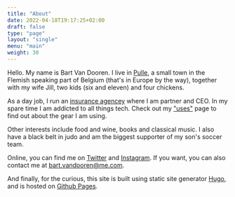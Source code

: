 ```yaml
---
title: "About"
date: 2022-04-18T19:17:25+02:00
draft: false
type: "page"
layout: "single"
menu: "main"
weight: 30
---
```




Hello. My name is Bart Van Dooren. I live in [Pulle][1], a small town in the Flemish speaking part of Belgium (that's in Europe by the way), together with my wife Jill, two kids (six and eleven) and four chickens.

As a day job, I run an [insurance agencey][2] where I am partner and CEO. In my spare time I am addicted to all things tech. Check out my ["uses"][3] page to find out about the gear I am using.

Other interests include food and wine, books and classical music. I also have a black belt in judo and am the biggest supporter of my son's soccer team.

Online, you can find me on [Twitter][4] and [Instagram][5]. If you want, you can also contact me at [bart.vandooren@me.com][mail].

And finally, for the curious, this site is built using static site generator [Hugo][6], and is hosted on [Github Pages][7].

[1]: https://nl.wikipedia.org/wiki/Pulle
[2]: https://www.schellekens-vandooren.be
[3]: /uses/
[4]: https://twitter.com/b_vandooren 
[5]: https://www.instagram.com/bartvandooren/
[6]: https://gohugo.io
[7]: https://pages.github.com
[mail]: mailto://bart.vandooren@me.com
